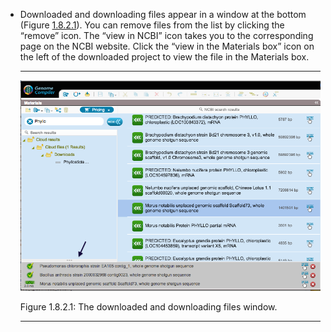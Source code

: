 

-   Downloaded and downloading files appear in a window at the bottom
    (Figure [1.8.2.1](#x1-41001r1)). You can remove files from the list
    by clicking the “remove” icon. The “view in NCBI” icon takes you to
    the corresponding page on the NCBI website. Click the “view in the
    Materials box” icon on the left of the downloaded project to view
    the file in the Materials box.

    ------------------------------------------------------------------------

    <div class="figure">

    <span id="x1-41001r1"></span>
    ![PIC](../../../pictures/NCBI_screenshots/whole_screen_import.png)
    <div class="caption">

    <span class="id">Figure 1.8.2.1: </span><span class="content">The
    downloaded and downloading files window.</span>

    </div>

    </div>

    ------------------------------------------------------------------------
